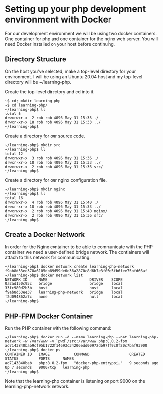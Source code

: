 # Setting up your php development environment with Docker

For our development environment we will be using two docker containers.  One container for 
php and one container for the nginx web server. You will need Docker installed on your 
host before continuing.

## Directory Structure

On the host you've selected, make a top-level directory for your environment.  I will be using 
an Ubuntu 20.04 host and my top-level directory will be ~/learning-php.  

Create the top-level directory and cd into it.
```
~$ cd; mkdir learning-php 
~$ cd learning-php/
~/learning-php$ ll
total 8
drwxrwxr-x  2 rob rob 4096 May 31 15:33 ./
drwxr-xr-x 18 rob rob 4096 May 31 15:33 ../
~/learning-php$ 
```

Create a directory for our source code.
```
~/learning-php$ mkdir src 
~/learning-php$ ll
total 12
drwxrwxr-x  3 rob rob 4096 May 31 15:36 ./
drwxr-xr-x 18 rob rob 4096 May 31 15:33 ../
drwxrwxr-x  2 rob rob 4096 May 31 15:36 src/
~/learning-php$ 
```

Create a directory for our nginx configuration file.
```
~/learning-php$ mkdir nginx 
~/learning-php$ ll
total 16
drwxrwxr-x  4 rob rob 4096 May 31 15:40 ./
drwxr-xr-x 18 rob rob 4096 May 31 15:33 ../
drwxrwxr-x  2 rob rob 4096 May 31 15:40 nginx/
drwxrwxr-x  2 rob rob 4096 May 31 15:36 src/
~/learning-php$ 
```

## Create a Docker Network

In order for the Nginx container to be able to communicate with the PHP container we need a 
user-defined bridge network.  The contiainers will attach to this network for communicating.

```
~/learning-php$ docker network create learning-php-network 
f9ab8d53ee378a6105db89d59de6e36a2870c8d6b7e3f05e5fb6fee75bfd66af
~/learning-php$ docker network list
NETWORK ID     NAME                   DRIVER    SCOPE
0a2ad150c95c   bridge                 bridge    local
33fc980d2b3b   host                   host      local
f9ab8d53ee37   learning-php-network   bridge    local
f2d094862a7c   none                   null      local
~/learning-php$ 
```

## PHP-FPM Docker Container

Run the PHP container with the following command:
```
~/learning-php$ docker run -d --name learning-php --net learning-php-network -w /var/www -v `pwd`/src:/var/www php:8.0.2-fpm 
ad7143840bab9cf95b1722f14693c34206edd00972db97ff9c0f20c7baf93900
~/learning-php$ docker ps
CONTAINER ID   IMAGE           COMMAND                  CREATED         STATUS         PORTS      NAMES
ad7143840bab   php:8.0.2-fpm   "docker-php-entrypoi…"   9 seconds ago   Up 7 seconds   9000/tcp   learning-php
~/learning-php$ 
```
Note that the learning-php container is listening on port 9000 on the learning-php-network network. 





